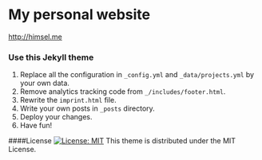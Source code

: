 # My personal website
http://himsel.me

### Use this Jekyll theme
1. Replace all the configuration in `_config.yml` and `_data/projects.yml` by your own data.  
2. Remove analytics tracking code from `_/includes/footer.html`.  
3. Rewrite the `imprint.html` file.  
4. Write your own posts in `_posts` directory.  
5. Deploy your changes.
6. Have fun!   

####License
[![License: MIT](https://img.shields.io/badge/License-MIT-yellow.svg)](https://opensource.org/licenses/MIT)
This theme is distributed under the MIT License.
